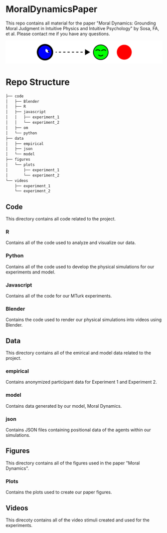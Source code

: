 # MoralDynamicsPaper

This repo contains all material for the paper "Moral Dynamics: Grounding Moral Judgment in Intuitive Physics and Intuitive Psychology" by Sosa, FA, et al. Please contact me if you have any questions.

![Banner](figures/banner.png)

# Repo Structure

```bash
├── code
│   ├── Blender
│   ├── R
│   ├── javascript
│   │   ├── experiment_1
│   │   └── experiment_2
│   ├── om
│   └── python
├── data
│   ├── empirical
│   ├── json
│   └── model
├── figures
│   └── plots
│       ├── experiment_1
│       └── experiment_2
└── videos
    ├── experiment_1
    └── experiment_2
```

## Code

This directory contains all code related to the project.

### R

Contains all of the code used to analyze and visualize our data.

### Python

Contains all of the code used to develop the physical simulations for our experiments and model.

### Javascript

Contains all of the code for our MTurk experiments.

### Blender

Contains the code used to render our physical simulations into videos using Blender.

## Data

This directory contains all of the emirical and model data related to the project.

### empirical

Contains anonymized participant data for Experiment 1 and Experiment 2.

### model

Contains data generated by our model, Moral Dynamics.

### json

Contains JSON files containing positional data of the agents within our simulations.

## Figures

This directory contains all of the figures used in the paper "Moral Dynamics".

### Plots

Contains the plots used to create our paper figures.

## Videos

This direcoty contains all of the video stimuli created and used for the experiments.
